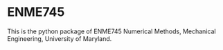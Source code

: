 # ENME745

This is the python package of ENME745 Numerical Methods, Mechanical Engineering, University of Maryland.
